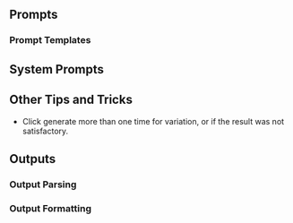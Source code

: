 ## Prompts
### Prompt Templates
## System Prompts
## Other Tips and Tricks
- Click generate more than one time for variation, or if the result was not satisfactory. 
## Outputs
### Output Parsing
### Output Formatting


